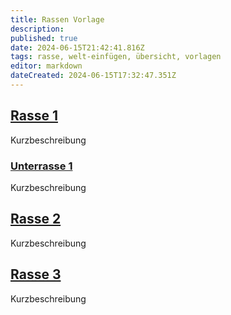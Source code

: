 ```yaml
---
title: Rassen Vorlage
description: 
published: true
date: 2024-06-15T21:42:41.816Z
tags: rasse, welt-einfügen, übersicht, vorlagen
editor: markdown
dateCreated: 2024-06-15T17:32:47.351Z
---
```


## [Rasse 1](/Templates/Rasse)

Kurzbeschreibung
### [Unterrasse 1](/Templates/Rasse)

Kurzbeschreibung

## [Rasse 2](/Templates/Rasse)
Kurzbeschreibung

## [Rasse 3](/Templates/Rasse)
Kurzbeschreibung